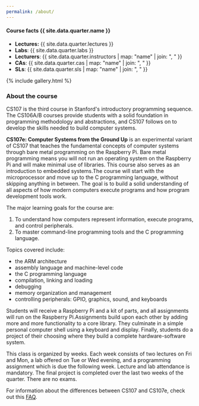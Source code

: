 ```yaml
---
permalink: /about/
---
```

#### Course facts {{ site.data.quarter.name }}

  -   **Lectures:** {{ site.data.quarter.lectures }}
  -   **Labs**: {{ site.data.quarter.labs }}
  -   **Lecturers**: {{ site.data.quarter.instructors | map: "name" | join: ", " }}
  -   **CAs**: {{ site.data.quarter.cas | map: "name" | join: ", " }}
  -   **SLs**: {{ site.data.quarter.sls | map: "name" | join: ", " }}

{% include gallery.html %}

### About the course
CS107 is the third course in Stanford's introductory programming sequence.
The CS106A/B courses provide students with a solid foundation in programming methodology and abstractions, and CS107 follows on to develop the skills needed to build
computer systems. 

__CS107e: Computer Systems from the Ground Up__ is an experimental variant of CS107 that teaches the fundamental concepts of
computer systems through bare metal programming on the Raspberry Pi. Bare metal
programming means you will not run an operating system on the Raspberry Pi and
will make minimal use of libraries. This course also serves as an
introduction to embedded systems.The course will start with the microprocessor and move up to
the C programming language, without skipping anything in between. The goal is
to build a solid understanding of all aspects of how modern computers execute
programs and how program development tools work.

The major learning goals for the course are:

1. To understand how computers represent information, execute programs, and control peripherals.
2. To master command-line programming tools and the C programming language.

Topics covered include:

  -   the ARM architecture
  -   assembly language and machine-level code
  -   the C programming language
  -   compilation, linking and loading
  -   debugging
  -   memory organization and management
  -   controlling peripherals: GPIO, graphics, sound, and keyboards

Students will receive a Raspberry Pi and a kit of parts,
and all assignments will run on the Raspberry Pi.Assignments build upon each other by adding more and more functionality to a core library.
They culminate in a simple personal computer shell
using a keyboard and display. Finally, students do a project of their choosing 
where they build a complete hardware-software system.

This class is organized by weeks. Each week consists of two lectures
on Fri and Mon, a lab offered on Tue or Wed evening, and a programming
assignment which is due the following week. Lecture and lab attendance is mandatory. The final project is completed over the last two weeks of the quarter. There are no exams.

For information about the differences between CS107 and CS107e,
check out this [FAQ](https://web.stanford.edu/class/cs107e/).

